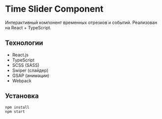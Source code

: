 # Time Slider Component

Интерактивный компонент временных отрезков и событий. Реализован на React + TypeScript.

## Технологии

- React.js
- TypeScript
- SCSS (SASS)
- Swiper (слайдер)
- GSAP (анимации)
- Webpack

## Установка

```bash
npm install
npm start
```
